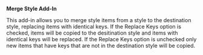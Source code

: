 **Merge Style Add-In**

This add-in allows you to merge style items from a style to the destination style, replacing items with identical keys.  If the Replace Keys option is checked, items will be copied to the desitination style and items with identical keys will be replaced.  If the Replace Keys option is unchecked only new items that have keys that are not in the destination style will be copied.
